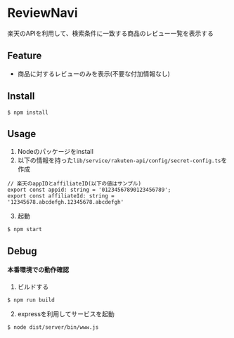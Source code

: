 # ReviewNavi

楽天のAPIを利用して、検索条件に一致する商品のレビュー一覧を表示する

## Feature
* 商品に対するレビューのみを表示(不要な付加情報なし)

## Install

```
$ npm install
```

## Usage
1. Nodeのパッケージをinstall
2. 以下の情報を持った`lib/service/rakuten-api/config/secret-config.ts`を作成

  ```
  // 楽天のappIDとaffiliateID(以下の値はサンプル)
  export const appid: string = '01234567890123456789';
  export const affiliateId: string = '12345678.abcdefgh.12345678.abcdefgh'
  ```

3. 起動

  ```
  $ npm start
  ```

## Debug
#### 本番環境での動作確認
1. ビルドする

  ```
  $ npm run build
  ```

2. expressを利用してサービスを起動

  ```
  $ node dist/server/bin/www.js
  ```
